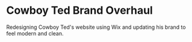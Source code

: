 # Cowboy Ted Brand Overhaul

Redesigning Cowboy Ted's website using Wix and updating his brand to feel modern and clean.

